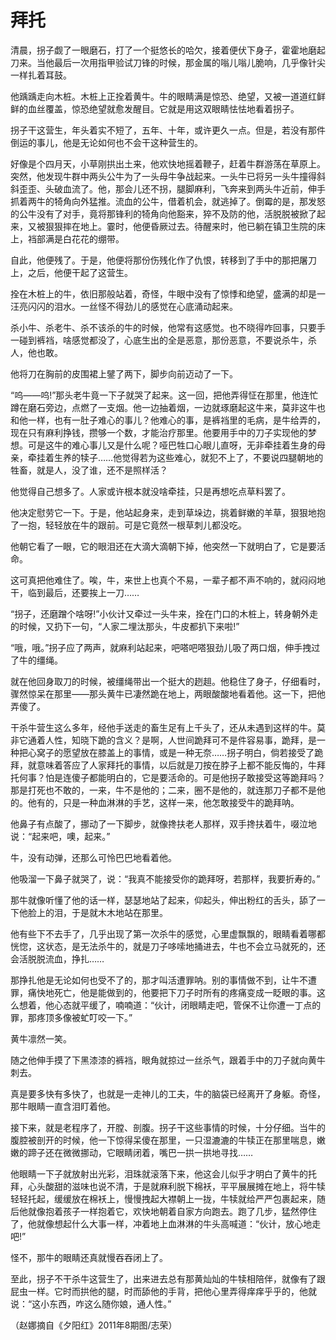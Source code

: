 # 拜托

清晨，拐子觑了一眼磨石，打了一个挺悠长的哈欠，接着便伏下身子，霍霍地磨起刀来。当他最后一次用指甲验试刀锋的时候，那金属的嗡儿嗡儿脆响，几乎像针尖一样扎着耳鼓。 

他踽踽走向木桩。木桩上正拴着黄牛。牛的眼睛满是惊恐、绝望，又被一道道红鲜鲜的血丝覆盖，惊恐绝望就愈发醒目。它就是用这双眼睛怯怯地看着拐子。 

拐子干这营生，年头着实不短了，五年、十年，或许更久一点。但是，若没有那件倒运的事儿，他是无论如何也不会干这种营生的。 

好像是个四月天，小草刚拱出土来，他欢快地摇着鞭子，赶着牛群游荡在草原上。突然，他发现牛群中两头公牛为了一头母牛争战起来。一头牛已将另一头牛撞得斜斜歪歪、头破血流了。他，那会儿还不拐，腿脚麻利，飞奔来到两头牛近前，伸手抓着两牛的犄角向外猛推。流血的公牛，借着机会，就逃掉了。倒霉的是，那发怒的公牛没有了对手，竟将那锋利的犄角向他豁来，猝不及防的他，活脱脱被掀了起来，又被狠狠摔在地上。霎时，他便昏厥过去。待醒来时，他已躺在镇卫生院的床上，裆部满是白花花的绷带。 

自此，他便残了。于是，他便将那份伤残化作了仇恨，转移到了手中的那把屠刀上，之后，他便干起了这营生。 

拴在木桩上的牛，依旧那般站着，奇怪，牛眼中没有了惊悸和绝望，盛满的却是一汪亮闪闪的泪水。一丝怪不得劲儿的感觉在心底涌动起来。 

杀小牛、杀老牛、杀不该杀的牛的时候，他常有这感觉。也不晓得咋回事，只要手一碰到裤裆，啥感觉都没了，心底生出的全是恶意，那份恶意，不要说杀牛，杀人，他也敢。 

他将刀在胸前的皮围裙上鐾了两下，脚步向前迈动了一下。 

“呜——呜!”那头老牛竟一下子就哭了起来。这一回，把他弄得怔在那里，他连忙蹲在磨石旁边，点燃了一支烟。他一边抽着烟，一边就琢磨起这牛来，莫非这牛也和他一样，也有一肚子难心的事儿？他难心的事，是裤裆里的毛病，是牛给弄的，现在只有麻利挣钱，攒够一个数，才能治疗那里。他要用手中的刀子实现他的梦想。可是这牛的难心事儿又是什么呢？哑巴牲口心眼儿直呀，无非牵挂着生身的母亲，牵挂着生养的犊子……他觉得若为这些难心，就犯不上了，不要说四腿朝地的牲畜，就是人，没了谁，还不是照样活？ 

他觉得自己想多了。人家或许根本就没啥牵挂，只是再想吃点草料罢了。 

他决定慰劳它一下。于是，他站起身来，走到草垛边，挑着鲜嫩的羊草，狠狠地抱了一抱，轻轻放在牛的跟前。可是它竟然一根草刺儿都没吃。 

他朝它看了一眼，它的眼泪还在大滴大滴朝下掉，他突然一下就明白了，它是要活命。 

这可真把他难住了。唉，牛，来世上也真个不易，一辈子都不声不响的，就闷闷地干，临到最后，还要挨上一刀…… 

“拐子，还磨蹭个啥呀!”小伙计又牵过一头牛来，拴在门口的木桩上，转身朝外走的时候，又扔下一句，“人家二埋汰那头，牛皮都扒下来啦!” 

“哦，哦。”拐子应了两声，就麻利站起来，吧嗒吧嗒狠劲儿吸了两口烟，伸手拽过了牛的缰绳。 

就在他回身取刀的时候，被缰绳带出一个挺大的趔趄。他稳住了身子，仔细看时，骤然惊呆在那里——那头黄牛已凄然跪在地上，两眼酸酸地看着他。这一下，把他弄傻了。 

干杀牛营生这么多年，经他手送走的畜生足有上千头了，还从未遇到这样的牛。莫非它通着人性，知晓下跪的含义？是啊，人世间跪拜可不是件容易事，跪拜，是一种把心窝子的愿望放在膝盖上的事情，或是一种无奈……拐子明白，倘若接受了跪拜，就意味着答应了人家拜托的事情，以后就是刀按在脖子上都不能反悔的，牛拜托何事？怕是连傻子都能明白的，它是要活命的。可是他拐子敢接受这等跪拜吗？那是打死也不敢的，一来，牛不是他的；二来，圈不是他的，就连那刀子都不是他的。他有的，只是一种血淋淋的手艺，这样一来，他怎敢接受牛的跪拜呐。 

他鼻子有点酸了，挪动了一下脚步，就像搀扶老人那样，双手搀扶着牛，啜泣地说：“起来吧，噢，起来。” 

牛，没有动弹，还那么可怜巴巴地看着他。 

他吸溜一下鼻子就哭了，说：“我真不能接受你的跪拜呀，若那样，我要折寿的。” 

那牛就像听懂了他的话一样，瑟瑟地站了起来，仰起头，伸出粉红的舌头，舔了一下他脸上的泪，于是就木木地站在那里。 

他有些下不去手了，几乎出现了第一次杀牛的感觉，心里虚飘飘的，眼睛看着哪都恍惚，这状态，是无法杀牛的，就是刀子哆嗦地捅进去，牛也不会立马就死的，还会活脱脱流血，挣扎…… 

那挣扎他是无论如何也受不了的，那才叫活遭罪呐。别的事情做不到，让牛不遭罪，痛快地死亡，他是能做到的，他要把下刀子时所有的疼痛变成一眨眼的事。这么想着，他心态就平缓了，喃喃道：“伙计，闭眼睛走吧，管保不让你遭一丁点的罪，那疼顶多像被虻叮咬一下。” 

黄牛凛然一笑。 

随之他伸手摸了下黑漆漆的裤裆，眼角就掠过一丝杀气，跟着手中的刀子就向黄牛刺去。 

真是要多快有多快了，也就是一走神儿的工夫，牛的脑袋已经离开了身躯。奇怪，那牛眼睛一直含泪盯着他。 

接下来，就是老程序了，开膛、剖腹。拐子干这些事情的时候，十分仔细。当牛的腹腔被剖开的时候，他一下惊得呆傻在那里，一只湿漉漉的牛犊正在那里喘息，嫩嫩的蹄子还在微微挪动，它眼睛闭着，嘴巴一拱一拱地寻找…… 

他眼睛一下子就放射出光彩，泪珠就滚落下来，他这会儿似乎才明白了黄牛的托拜，心头酸甜的滋味也说不清，于是就麻利脱下棉袄，平平展展摊在地上，将牛犊轻轻托起，缓缓放在棉袄上，慢慢拽起大襟朝上一拢，牛犊就给严严包裹起来，随后他就像抱着孩子一样抱着它，欢快地朝着自家方向跑去。跑了几步，猛然停住了，他就像想起什么大事一样，冲着地上血淋淋的牛头高喊道：“伙计，放心地走吧!” 

怪不，那牛的眼睛还真就慢吞吞闭上了。 

至此，拐子不干杀牛这营生了，出来进去总有那黄灿灿的牛犊相陪伴，就像有了跟屁虫一样。它时而拱他的腿，时而舔他的手背，把他心里弄得痒痒乎乎的，他就说：“这小东西，咋这么随你娘，通人性。” 

（赵娜摘自《夕阳红》2011年8期图/志荣）